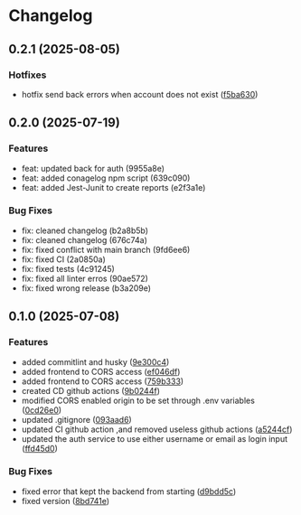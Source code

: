 # Changelog

## 0.2.1 (2025-08-05)

### Hotfixes

* hotfix send back errors when account does not exist ([f5ba630](https://github.com/LBROCHARD/racine/pull/19/commits/f5ba63072bb1733caf15d853a19d7b3e0c6264d1))


## 0.2.0 (2025-07-19)

### Features

* feat: updated back for auth (9955a8e)
* feat: added conagelog npm script (639c090)
* feat: added Jest-Junit to create reports (e2f3a1e)


### Bug Fixes

* fix: cleaned changelog (b2a8b5b)
* fix: cleaned changelog (676c74a)
* fix: fixed conflict with main branch (9fd6ee6)
* fix: fixed CI (2a0850a)
* fix: fixed tests (4c91245)
* fix: fixed all linter erros (90ae572)
* fix: fixed wrong release (b3a209e)



## 0.1.0 (2025-07-08)

### Features

* added commitlint and husky ([9e300c4](https://github.com/LBROCHARD/racine/commit/9e300c42de4027e82d9451d70242de274f8b40c5))
* added frontend to CORS access ([ef046df](https://github.com/LBROCHARD/racine/commit/ef046dfe86a1a98de3eddaf69ef8ff9a90c29bed))
* added frontend to CORS access ([759b333](https://github.com/LBROCHARD/racine/commit/759b333b3d373e7c466952f629176f5b1b81151d))
* created CD github actions ([9b0244f](https://github.com/LBROCHARD/racine/commit/9b0244fb0503a984048df38fc03fb3b2ff4dac24))
* modified CORS enabled origin to be set through .env variables ([0cd26e0](https://github.com/LBROCHARD/racine/commit/0cd26e0499e85c462e1fec8c3903dac93595316b))
* updated .gitignore ([093aad6](https://github.com/LBROCHARD/racine/commit/093aad64880206b9bd47ab296a81fb61ce702196))
* updated CI github action ,and removed useless github actions ([a5244cf](https://github.com/LBROCHARD/racine/commit/a5244cfb34eeed57d081747aa8831bde4a1a2c54))
* updated the auth service to use either username or email as login input ([ffd45d0](https://github.com/LBROCHARD/racine/commit/ffd45d08bed49edd709098e47ee111c84bc21bb0))

### Bug Fixes

* fixed error that kept the backend from starting ([d9bdd5c](https://github.com/LBROCHARD/racine/commit/d9bdd5c0e58b2013b1156a3cc52bbe81d9b7d82d))
* fixed version ([8bd741e](https://github.com/LBROCHARD/racine/commit/8bd741e5a3fdd0aa792fe197efbfc24aae12fedd))
